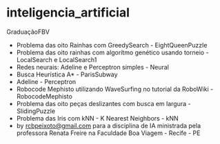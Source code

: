 inteligencia_artificial
=======================

GraduaçãoFBV

- Problema das oito Rainhas com GreedySearch - EightQueenPuzzle
- Problema das oito rainhas com algorítmo genético usando torneio - LocalSearch e LocalSearch1
- Redes neurais: Adeline e Perceptron simples - Neural
- Busca Heurística A* - ParisSubway
- Adeline - Perceptron
- Robocode Mephisto utilizando WaveSurfing no tutorial da RoboWiki - RobocodeMephisto
- Problema das oito peças deslizantes com busca em largura - SlidingPuzzle
- Problema das Iris com kNN - K Nearest Neighbors - kNN
- by rcbpeixoto@gmail.com para a disciplina de IA ministrada pela professora Renata Freire na Faculdade Boa Viagem - Recife - PE
